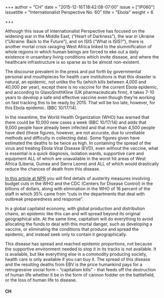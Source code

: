 +++
author = "CH"
date = "2015-12-16T18:42:08-07:00"
issue = ["IP060"]
issuetitle = "Internationalist Perspective No. 60"
title = "Ebola"
weight = 6

+++

Although this issue of Internationalist Perspective has focused on the widening war in the Middle East, (“Heart of Darkness”), the war in Ukraine (“Ukraine: Back to the Future”), and on ISIS (“What is ISIS?”), there is another mortal crisis ravaging West Africa linked to the slummification of whole regions in which human beings are forced to eke out a daily existence in unsanitary living conditions which invite disease, and where the healthcare infrastructure is so sparse as to be almost non-existent. 

The discourse prevalent in the press and put forth by governmental personal and mouthpieces for health care institutions is that this disaster is natural, an epidemic, not unlike the flu (which kills between 4,000 and 40,000 per year), except there is no vaccine for the current Ebola epidemic, and according to GlaxoSmithKline (UK pharmaceuticals firm), it takes 7-10 years to develop a safe and effective vaccine even though they’re working on fast tracking this to be ready by 2015. That will be too late, however, for this Ebola epidemic. (BBC 10/17/14). 

In the meantime, the World Health Organization (WHO) has warned that there could be 10,000 new cases a week (BBC 10/17/14) and adds that 9,000 people have already been infected and that more than 4,500 people have died (these figures, however, are not accurate, due to unreliable methods and difficulty in collecting data). Some figures given have estimated the deaths to be twice as high. In containing the spread of the virus and treating Ebola Viral Disease (EVD), even without the vaccine, what is essential is a quick diagnosis, isolation wards, supportive care and equipment ALL of which are unavailable in the worst hit areas of West Africa (Liberia, Guinea and Sierra Leone) and ALL of which would drastically reduce the chances of death from this disease. 

[In this article at NPR](http://www.npr.org/2014/09/04/345868837/budget-cuts-hobble-the-world-health-organizations-ebola-response) you will find details of austerity measures involving budget cuts in the WHO and the CDC (Centers for Disease Control) in the billions of dollars, along with elimination in the WHO of 16 percent of the staff in which 35% came from “cuts in the departments that deal with outbreak preparedness and response”. 

In a global capitalist economy, with global production and distribution chains, an epidemic like this can and will spread beyond its original geographical site. At the same time, capitalism will do everything to avoid allocating the funds to deal with this mortal danger, such as developing a vaccine, or eliminating the conditions that produce and spread the epidemic, and instead seek only to contain it geographically. 

This disease has spread and reached epidemic proportions, not because the supportive environment needed to stop it in its tracks is not available. It is available, but like everything else in a commodity producing society, health care is only available if you can buy it. The spread of this disease and the resulting deaths from EBV is the price humankind pays for a retrogressive social form – “capitalism kills” - that feeds off the destruction of human life whether it be in the form of cannon fodder on the battlefield, or the loss of human life to disease. 

#### CH